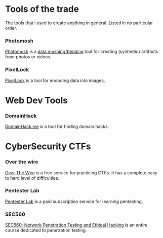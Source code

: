 # Tools of the trade
The tools that i used to create anything in general. Listed in no particular order.
### Photomosh
[Photomosh](https://photomosh.com/) is a [data moshing/bending](https://www.toolfarm.com/tutorial/burning_question_what_is_datamoshing/) tool for creating (synthetic) artifacts from photos or videos.
### PixelLock
[PixelLock](http://www.jeremiasbabini.com/pixelock/) is a tool for encoding data into images.


# Web Dev Tools
### DomainHack
[DomainHack.me](https://www.domainhack.me/) is a tool for finding domain hacks. 

# CyberSecurity CTFs
### Over the wire
[Over The Wire](https://overthewire.org/wargames/) is a free service for practicing CTFs. 
It has a complete easy to hard level of difficulties.
### Pentester Lab
[Pentester Lab](https://pentesterlab.com/) is a paid subscription service for learning pentesting.
### SEC560
[SEC560: Network Penetration Testing and Ethical Hacking](https://www.sans.org/course/network-penetration-testing-ethical-hacking) is an entire course dedicated to penetration testing.